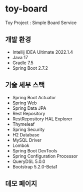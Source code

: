# toy-board

Toy Project : Simple Board Service

## 개발 환경

* Intellij IDEA Ultimate 2022.1.4
* Java 17
* Gradle 7.5
* Spring Boot 2.7.2

## 기술 세부 스택

* Spring Boot Actuator
* Spring Web
* Spring Data JPA
* Rest Repository
* RestRepository HAL Explorer
* Thymeleaf
* Spring Security
* H2 Database
* MySQL Driver
* Lombok
* Spring Boot DevTools
* Spring Configuration Processor
* QueryDSL 5.0.0
* Bootstrap 5.2.0-Beta1

## 데모 페이지

